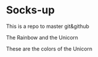 # Socks-up
This is a repo to master git&amp;github

The Rainbow and the Unicorn

These are the colors of the Unicorn
